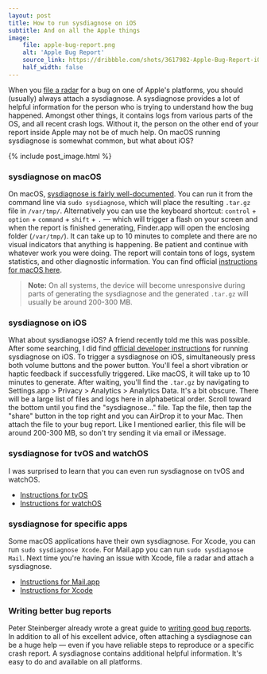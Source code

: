 ```yaml
---
layout: post
title: How to run sysdiagnose on iOS
subtitle: And on all the Apple things
image:
    file: apple-bug-report.png
    alt: 'Apple Bug Report'
    source_link: https://dribbble.com/shots/3617982-Apple-Bug-Report-iOS
    half_width: false
---
```


When you [file a radar](https://developer.apple.com/bug-reporting/) for a bug on one of Apple's platforms, you should (usually) always attach a sysdiagnose. A sysdiagnose provides a lot of helpful information for the person who is trying to understand how the bug happened. Amongst other things, it contains logs from various parts of the OS, and all recent crash logs. Without it, the person on the other end of your report inside Apple may not be of much help. On macOS running sysdiagnose is somewhat common, but what about iOS?

<!--excerpt-->

{% include post_image.html %}

### sysdiagnose on macOS

On macOS, [sysdiagnose is fairly well-documented](https://developer.apple.com/legacy/library/documentation/Darwin/Reference/ManPages/man1/sysdiagnose.1.html). You can run it from the command line via `sudo sysdiagnose`, which will place the resulting `.tar.gz` file in `/var/tmp/`. Alternatively you can use the keyboard shortcut: `control` + `option` + `command` + `shift` + `.` &mdash; which will trigger a flash on your screen and when the report is finished generating, Finder.app will open the enclosing folder (`/var/tmp/`). It can take up to 10 minutes to complete and there are no visual indicators that anything is happening. Be patient and continue with whatever work you were doing. The report will contain tons of logs, system statistics, and other diagnostic information. You can find official [instructions for macOS here](https://download.developer.apple.com/OS_X/OS_X_Logs/sysdiagnose_Logging_Instructions.pdf).

> **Note:** On all systems, the device will become unresponsive during parts of generating the sysdiagnose and the generated `.tar.gz` will usually be around 200-300 MB.

### sysdiagnose on iOS

What about sysdianogse iOS? A friend recently told me this was possible. After some searching, I did find [official developer instructions](https://download.developer.apple.com/iOS/iOS_Logs/sysdiagnose_Logging_Instructions.pdf) for running sysdiagnose on iOS. To trigger a sysdiagnose on iOS, simultaneously press both volume buttons and the power button. You'll feel a short vibration or haptic feedback if successfully triggered. Like macOS, it will take up to 10 minutes to generate. After waiting, you'll find the `.tar.gz` by navigating to Settings.app > Privacy > Analytics > Analytics Data. It's a bit obscure. There will be a large list of files and logs here in alphabetical order. Scroll toward the bottom until you find the "sysdiagnose..." file. Tap the file, then tap the "share" button in the top right and you can AirDrop it to your Mac. Then attach the file to your bug report. Like I mentioned earlier, this file will be around 200-300 MB, so don't try sending it via email or iMessage.

### sysdiagnose for tvOS and watchOS

I was surprised to learn that you can even run sysdiagnose on tvOS and watchOS.

- [Instructions for tvOS](https://download.developer.apple.com/iOS/tvOS_Logs/sysdiagnose_Logging_Instructions.pdf)
- [Instructions for watchOS](https://download.developer.apple.com/iOS/watchOS_Logs/sysdiagnose_Logging_Instructions.pdf)

### sysdiagnose for specific apps

Some macOS applications have their own sysdiagnose. For Xcode, you can run `sudo sysdiagnose Xcode`. For Mail.app you can run `sudo sysdiagnose Mail`. Next time you're having an issue with Xcode, file a radar and attach a sysdiagnose.

- [Instructions for Mail.app](https://download.developer.apple.com/OS_X/OS_X_Logs/Mail_app_sysdiagnose_Logging_Instructions.pdf)
- [Instructions for Xcode](https://download.developer.apple.com/OS_X/OS_X_Logs/Xcode_sysdiagnose_Logging_Instructions.pdf)

### Writing better bug reports

Peter Steinberger already wrote a great guide to [writing good bug reports](https://pspdfkit.com/blog/2016/writing-good-bug-reports/). In addition to all of his excellent advice, often attaching a sysdiagnose can be a huge help &mdash; even if you have reliable steps to reproduce or a specific crash report. A sysdiagnose contains additional helpful information. It's easy to do and available on all platforms.

